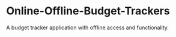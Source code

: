 # Online-Offline-Budget-Trackers
A budget tracker application with offline access and functionality.
